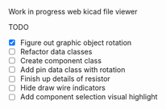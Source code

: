 Work in progress web kicad file viewer

TODO
- [x] Figure out graphic object rotation
- [ ] Refactor data classes
- [ ] Create component class
- [ ] Add pin data class with rotation
- [ ] Finish up details of resistor
- [ ] Hide draw wire indicators
- [ ] Add component selection visual highlight